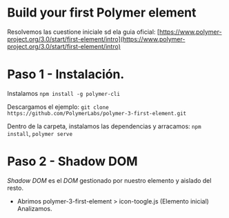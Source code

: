 # Build your first Polymer element

Resolvemos las cuestione iniciale sd ela guia oficial: [https://www.polymer-project.org/3.0/start/first-element/intro](https://www.polymer-project.org/3.0/start/first-element/intro) 

# Paso 1 - Instalación.
Instalamos
```npm install -g polymer-cli```

Descargamos el ejemplo: 
```git clone https://github.com/PolymerLabs/polymer-3-first-element.git```

Dentro de la carpeta, instalamos las dependencias y arracamos:
```npm install```, ```polymer serve```

# Paso 2 - Shadow DOM
_Shadow DOM_ es el _DOM_ gestionado por nuestro elemento y aislado del resto.
* Abrimos polymer-3-first-element > icon-toogle.js (Elemento inicial) Analizamos.
